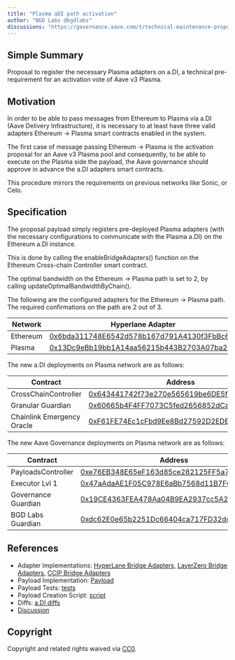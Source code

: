 ```yaml
---
title: "Plasma aDI path activation"
author: "BGD Labs @bgdlabs"
discussions: "https://governance.aave.com/t/technical-maintenance-proposals/15274/112"
---
```


## Simple Summary

Proposal to register the necessary Plasma adapters on a.DI, a technical pre-requirement for an activation vote of Aave v3 Plasma.

## Motivation

In order to be able to pass messages from Ethereum to Plasma via a.DI (Aave Delivery Infrastructure), it is necessary to at least have three valid adapters Ethereum → Plasma smart contracts enabled in the system.

The first case of message passing Ethereum → Plasma is the activation proposal for an Aave v3 Plasma pool and consequently, to be able to execute on the Plasma side the payload, the Aave governance should approve in advance the a.DI adapters smart contracts.

This procedure mirrors the requirements on previous networks like Sonic, or Celo.

## Specification

The proposal payload simply registers pre-deployed Plasma adapters (with the necessary configurations to communicate with the Plasma a.DI) on the Ethereum a.DI instance.

This is done by calling the enableBridgeAdapters() function on the Ethereum Cross-chain Controller smart contract.

The optimal bandwidth on the Ethereum -> Plasma path is set to 2, by calling updateOptimalBandwidthByChain().

The following are the configured adapters for the Ethereum → Plasma path. The required confirmations on the path are 2 out of 3.

| Network  | Hyperlane Adapter                                                                                                      | LayerZero Adapter                                                                                                      | CCIP Adapter                                                                                                           |
| -------- | ---------------------------------------------------------------------------------------------------------------------- | ---------------------------------------------------------------------------------------------------------------------- | ---------------------------------------------------------------------------------------------------------------------- |
| Ethereum | [0x6bda311748E6542d578b167d791A4130f3FbBc67](https://etherscan.io/address/0x6bda311748E6542d578b167d791A4130f3FbBc67)  | [0xBA0Ee375e9d0c815097D9eB7EB9Db20b59c06792](https://etherscan.io/address/0xBA0Ee375e9d0c815097D9eB7EB9Db20b59c06792)  | [0x352C71092fB60ce2f94DFF4ACda330DdffD946B0](https://etherscan.io/address/0x352C71092fB60ce2f94DFF4ACda330DdffD946B0)  |
| Plasma   | [0x13Dc9eBb19bb1A14aa56215b443B2703A07ba2D5](https://plasmascan.to/address/0x13Dc9eBb19bb1A14aa56215b443B2703A07ba2D5) | [0x99950E7C7eB320A8551916e8676a42b90b058d5D](https://plasmascan.to/address/0x99950E7C7eB320A8551916e8676a42b90b058d5D) | [0x719e23D7B48Fc5AEa65Cff1bc58865C2b8d89A34](https://plasmascan.to/address/0x719e23D7B48Fc5AEa65Cff1bc58865C2b8d89A34) |

The new a.DI deployments on Plasma network are as follows:

| Contract                   | Address                                                                                                                |
| -------------------------- | ---------------------------------------------------------------------------------------------------------------------- |
| CrossChainController       | [0x643441742f73e270e565619be6DE5f4D55E08cd6](https://plasmascan.to/address/0x643441742f73e270e565619be6DE5f4D55E08cd6) |
| Granular Guardian          | [0x60665b4F4FF7073C5fed2656852dCa271DfE2684](https://plasmascan.to/address/0x60665b4F4FF7073C5fed2656852dCa271DfE2684) |
| Chainlink Emergency Oracle | [0xF61FE74Ec1cFbd9Ee8Bd27592D2EDEe0E2aA85Cf](https://plasmascan.to/address/0xF61FE74Ec1cFbd9Ee8Bd27592D2EDEe0E2aA85Cf) |

The new Aave Governance deployments on Plasma network are as follows:

| Contract            | Address                                                                                                                |
| ------------------- | ---------------------------------------------------------------------------------------------------------------------- |
| PayloadsController  | [0xe76EB348E65eF163d85ce282125FF5a7F5712A1d](https://plasmascan.to/address/0xe76EB348E65eF163d85ce282125FF5a7F5712A1d) |
| Executor Lvl 1      | [0x47aAdaAE1F05C978E6aBb7568d11B7F6e0FC4d6A](https://plasmascan.to/address/0x47aAdaAE1F05C978E6aBb7568d11B7F6e0FC4d6A) |
| Governance Guardian | [0x19CE4363FEA478Aa04B9EA2937cc5A2cbcD44be6](https://plasmascan.to/address/0x19CE4363FEA478Aa04B9EA2937cc5A2cbcD44be6) |
| BGD Labs Guardian   | [0xdc62E0e65b2251Dc66404ca717FD32dcC365Be3A](https://plasmascan.to/address/0xdc62E0e65b2251Dc66404ca717FD32dcC365Be3A) |

## References

- Adapter Implementations: [HyperLane Bridge Adapters](https://github.com/aave-dao/aave-delivery-infrastructure/blob/d944e042703b1a1208f323ab9c7765297319c0b4/src/contracts/adapters/hyperLane/HyperLaneAdapter.sol), [LayerZero Bridge Adapters](https://github.com/aave-dao/aave-delivery-infrastructure/blob/d944e042703b1a1208f323ab9c7765297319c0b4/src/contracts/adapters/layerZero/LayerZeroAdapter.sol), [CCIP Bridge Adapters](https://github.com/aave-dao/aave-delivery-infrastructure/blob/d944e042703b1a1208f323ab9c7765297319c0b4/src/contracts/adapters/ccip/CCIPAdapter.sol)
- Payload Implementation: [Payload](https://github.com/aave-dao/adi-deploy/blob/accfe189423c7c05b83f81f229bee2974ef5653f/src/adapter_payloads/Ethereum_Plasma_Path_Payload.sol)
- Payload Tests: [tests](https://github.com/aave-dao/adi-deploy/blob/accfe189423c7c05b83f81f229bee2974ef5653f/tests/payloads/ethereum/AddPlasmaPathTest.t.sol)
- Payload Creation Script: [script](https://github.com/aave-dao/adi-deploy/blob/accfe189423c7c05b83f81f229bee2974ef5653f/scripts/payloads/adapters/ethereum/Ethereum_Activate_Plasma_Bridge_Adapter_Payload.s.sol)
- Diffs: [a.DI diffs](https://github.com/aave-dao/adi-deploy/blob/accfe189423c7c05b83f81f229bee2974ef5653f/diffs/adi_add_plasma_path_to_adiethereum_before_adi_add_plasma_path_to_adiethereum_after.md)
- [Discussion](https://governance.aave.com/t/technical-maintenance-proposals/15274/112)

## Copyright

Copyright and related rights waived via [CC0](https://creativecommons.org/publicdomain/zero/1.0/).
